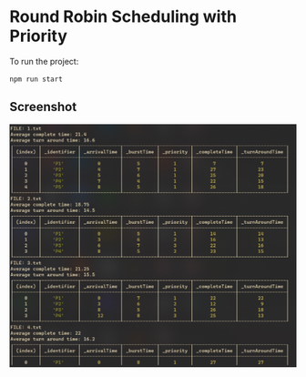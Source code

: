 # Round Robin Scheduling with Priority
To run the project:

    npm run start
    
## Screenshot
![enter image description here](https://github.com/Railly/round-robin-priority/blob/main/screenshots/output.png)

